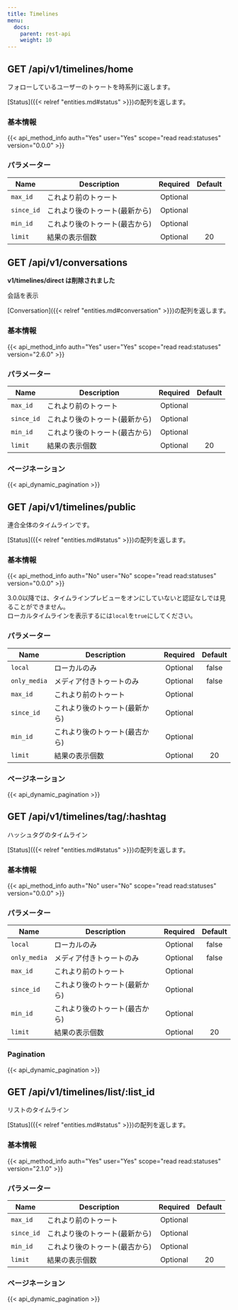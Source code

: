 ```yaml
---
title: Timelines
menu:
  docs:
    parent: rest-api
    weight: 10
---
```


## GET /api/v1/timelines/home

フォローしているユーザーのトゥートを時系列に返します。

[Status]({{< relref "entities.md#status" >}})の配列を返します。

### 基本情報

{{< api_method_info auth="Yes" user="Yes" scope="read read:statuses" version="0.0.0" >}}

### パラメーター

|Name|Description|Required|Default|
|----|-----------|:------:|:-----:|
| `max_id` | これより前のトゥート | Optional | | |
| `since_id` | これより後のトゥート(最新から) | Optional | | |
| `min_id` | これより後のトゥート(最古から) | Optional | | |
| `limit` | 結果の表示個数 | Optional | 20 | | |


## GET /api/v1/conversations

**v1/timelines/direct は削除されました**

会話を表示

[Conversation]({{< relref "entities.md#conversation" >}})の配列を返します。

### 基本情報

{{< api_method_info auth="Yes" user="Yes" scope="read read:statuses" version="2.6.0" >}}

### パラメーター

|Name|Description|Required|Default|
|----|-----------|:------:|:-----:|
| `max_id` | これより前のトゥート | Optional | | |
| `since_id` | これより後のトゥート(最新から) | Optional | | |
| `min_id` | これより後のトゥート(最古から) | Optional | | |
| `limit` | 結果の表示個数 | Optional | 20 | | |

### ページネーション

{{< api_dynamic_pagination >}}

## GET /api/v1/timelines/public

連合全体のタイムラインです。

[Status]({{< relref "entities.md#status" >}})の配列を返します。

### 基本情報

{{< api_method_info auth="No" user="No" scope="read read:statuses" version="0.0.0" >}}

3.0.0以降では、タイムラインプレビューをオンにしていないと認証なしでは見ることができません。  
ローカルタイムラインを表示するには`local`を`true`にしてください。

### パラメーター

|Name|Description|Required|Default|
|----|-----------|:------:|:-----:|
| `local` | ローカルのみ | Optional |false|
| `only_media` | メディア付きトゥートのみ | Optional |false|
| `max_id` | これより前のトゥート | Optional | | |
| `since_id` | これより後のトゥート(最新から) | Optional | | |
| `min_id` | これより後のトゥート(最古から) | Optional | | |
| `limit` | 結果の表示個数 | Optional | 20 | | |

### ページネーション

{{< api_dynamic_pagination >}}

## GET /api/v1/timelines/tag/:hashtag

ハッシュタグのタイムライン

[Status]({{< relref "entities.md#status" >}})の配列を返します。

### 基本情報

{{< api_method_info auth="No" user="No" scope="read read:statuses" version="0.0.0" >}}

### パラメーター

|Name|Description|Required|Default|
|----|-----------|:------:|:-----:|
| `local` | ローカルのみ | Optional |false|
| `only_media` | メディア付きトゥートのみ | Optional |false|
| `max_id` | これより前のトゥート | Optional | | |
| `since_id` | これより後のトゥート(最新から) | Optional | | |
| `min_id` | これより後のトゥート(最古から) | Optional | | |
| `limit` | 結果の表示個数 | Optional | 20 | | |

### Pagination

{{< api_dynamic_pagination >}}

## GET /api/v1/timelines/list/:list_id

リストのタイムライン

 [Status]({{< relref "entities.md#status" >}})の配列を返します。

### 基本情報

{{< api_method_info auth="Yes" user="Yes" scope="read read:statuses" version="2.1.0" >}}

### パラメーター

|Name|Description|Required|Default|
|----|-----------|:------:|:-----:|
| `max_id` | これより前のトゥート | Optional | | |
| `since_id` | これより後のトゥート(最新から) | Optional | | |
| `min_id` | これより後のトゥート(最古から) | Optional | | |
| `limit` | 結果の表示個数 | Optional | 20 | | |

### ページネーション

{{< api_dynamic_pagination >}}
